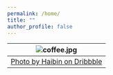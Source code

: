 ```yaml
---
permalink: /home/
title: ""
author_profile: false
---
```


<!-- ![Me](/assets/images/coffee.png)
[Photo by Haibin on Dribbble](https://dribbble.com/shots/14740316-Coffee-To-Go) -->


| ![coffee.jpg](/assets/images/coffee.png) |
|:--:|
| [Photo by Haibin on Dribbble](https://dribbble.com/shots/14740316-Coffee-To-Go)|
